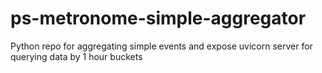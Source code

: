 # ps-metronome-simple-aggregator
Python repo for aggregating simple events and expose uvicorn server for querying data by 1 hour buckets
